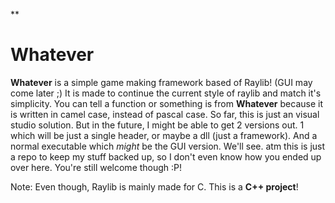 **

# Whatever
**Whatever** is a simple game making framework based of Raylib! (GUI may come later ;)
It is made to continue the current style of raylib and match it's simplicity. You can tell a function or something is from **Whatever** because it is written in camel case, instead of pascal case. So far, this is just an visual studio solution. But in the future, I might be able to get 2 versions out. 1 which will be just a single header, or maybe a dll (just a framework). And a normal executable which *might* be the GUI version. We'll see. atm this is just a repo to keep my stuff backed up, so I don't even know how you ended up over here. You're still welcome though :P!

Note: Even though, Raylib is mainly made for C. This is a **C++ project**!
